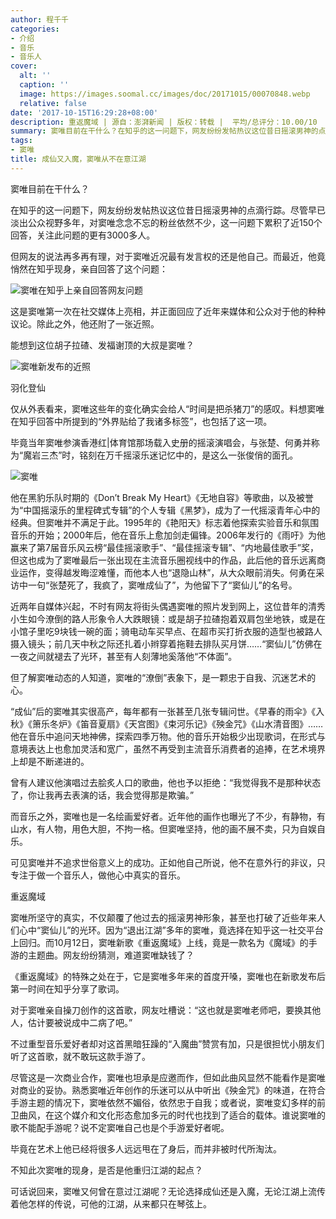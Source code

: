 ```yaml
---
author: 程千千
categories:
- 介绍
- 音乐
- 音乐人
cover:
  alt: ''
  caption: ''
  image: https://images.soomal.cc/images/doc/20171015/00070848.webp
  relative: false
date: '2017-10-15T16:29:28+08:00'
description: 重返魔域 | 源自：澎湃新闻 | 版权：转载 |  平均/总评分：10.00/10
summary: 窦唯目前在干什么？在知乎的这一问题下，网友纷纷发帖热议这位昔日摇滚男神的点滴行踪。尽管早已淡出公众视野多年，对窦唯念念不忘的粉丝依然不少，这一问题下累积了近150个回答，关注此问题的更有3000多人。但网友的说法再多再有理，对于窦唯近况最有发言权的还是他自己……
tags:
- 窦唯
title: 成仙又入魔，窦唯从不在意江湖
---
```


窦唯目前在干什么？

在知乎的这一问题下，网友纷纷发帖热议这位昔日摇滚男神的点滴行踪。尽管早已淡出公众视野多年，对窦唯念念不忘的粉丝依然不少，这一问题下累积了近150个回答，关注此问题的更有3000多人。

但网友的说法再多再有理，对于窦唯近况最有发言权的还是他自己。而最近，他竟悄然在知乎现身，亲自回答了这个问题：

![窦唯在知乎上亲自回答网友问题](https://images.soomal.cc/images/doc/20171015/00070846.webp)





这是窦唯第一次在社交媒体上亮相，并正面回应了近年来媒体和公众对于他的种种议论。除此之外，他还附了一张近照。

能想到这位胡子拉碴、发福谢顶的大叔是窦唯？

![窦唯新发布的近照](https://images.soomal.cc/images/doc/20171015/00070847.webp)





羽化登仙

仅从外表看来，窦唯这些年的变化确实会给人“时间是把杀猪刀”的感叹。料想窦唯在知乎回答中所提到的“外界贴给了我诸多标签”，也包括了这一项。

毕竟当年窦唯参演香港红|体育馆那场载入史册的摇滚演唱会，与张楚、何勇并称为“魔岩三杰”时，铭刻在万千摇滚乐迷记忆中的，是这么一张俊俏的面孔。

![窦唯](https://images.soomal.cc/images/doc/20090414/00000110.webp)





他在黑豹乐队时期的《Don’t Break My Heart》《无地自容》等歌曲，以及被誉为“中国摇滚乐的里程碑式专辑”的个人专辑《黑梦》，成为了一代摇滚青年心中的经典。但窦唯并不满足于此。1995年的《艳阳天》标志着他探索实验音乐和氛围音乐的开始；2000年后，他在音乐上愈加剑走偏锋。2006年发行的《雨吁》为他赢来了第7届音乐风云榜“最佳摇滚歌手”、“最佳摇滚专辑”、“内地最佳歌手”奖，但这也成为了窦唯最后一张出现在主流音乐圈视线中的作品，此后他的音乐远离商业运作，变得越发晦涩难懂，而他本人也“退隐山林”，从大众眼前消失。何勇在采访中一句“张楚死了，我疯了，窦唯成仙了”，为他留下了“窦仙儿”的名号。

近两年自媒体兴起，不时有网友将街头偶遇窦唯的照片发到网上，这位昔年的清秀小生如今潦倒的路人形象令人大跌眼镜：或是胡子拉碴抱着双肩包坐地铁，或是在小馆子里吃9块钱一碗的面；骑电动车买早点、在超市买打折衣服的造型也被路人摄入镜头；前几天中秋之际还扎着小辫穿着拖鞋去排队买月饼……“窦仙儿”仿佛在一夜之间就褪去了光环，甚至有人刻薄地奚落他“不体面”。

但了解窦唯动态的人知道，窦唯的“潦倒”表象下，是一颗忠于自我、沉迷艺术的心。

“成仙”后的窦唯其实很高产，每年都有一张甚至几张专辑问世。《早春的雨伞》《入秋》《箫乐冬炉》《笛音夏扇》《天宫图》《束河乐记》《殃金咒》《山水清音图》……他在音乐中追问天地神佛，探索四季万物。他的音乐开始极少出现歌词，在形式与意境表达上也愈加灵活和宽广，虽然不再受到主流音乐消费者的追捧，在艺术境界上却是不断递进的。

曾有人建议他演唱过去脍炙人口的歌曲，他也予以拒绝：“我觉得我不是那种状态了，你让我再去表演的话，我会觉得那是欺骗。”

而音乐之外，窦唯也是一名绘画爱好者。近年他的画作也曝光了不少，有静物，有山水，有人物，用色大胆，不拘一格。但窦唯坚持，他的画不展不卖，只为自娱自乐。

可见窦唯并不追求世俗意义上的成功。正如他自己所说，他不在意外行的非议，只专注于做一个音乐人，做他心中真实的音乐。

重返魔域

窦唯所坚守的真实，不仅颠覆了他过去的摇滚男神形象，甚至也打破了近些年来人们心中“窦仙儿”的光环。因为“退出江湖”多年的窦唯，竟选择在知乎这一社交平台上回归。而10月12日，窦唯新歌《重返魔域》上线，竟是一款名为《魔域》的手游的主题曲。网友纷纷猜测，难道窦唯缺钱了？

《重返魔域》的特殊之处在于，它是窦唯多年来的首度开嗓，窦唯也在新歌发布后第一时间在知乎分享了歌词。

对于窦唯亲自操刀创作的这首歌，网友吐槽说：“这也就是窦唯老师吧，要换其他人，估计要被说成中二病了吧。”

不过重型音乐爱好者却对这首黑暗狂躁的“入魔曲”赞赏有加，只是很担忧小朋友们听了这首歌，就不敢玩这款手游了。

尽管这是一次商业合作，窦唯也坦承是应邀而作，但如此曲风显然不能看作是窦唯对商业的妥协。熟悉窦唯近年创作的乐迷可以从中听出《殃金咒》的味道，在符合手游主题的情况下，窦唯依然不媚俗，依然忠于自我；或者说，窦唯变幻多样的前卫曲风，在这个媒介和文化形态愈加多元的时代也找到了适合的载体。谁说窦唯的歌不能配手游呢？说不定窦唯自己也是个手游爱好者呢。

毕竟在艺术上他已经将很多人远远甩在了身后，而并非被时代所淘汰。

不知此次窦唯的现身，是否是他重归江湖的起点？

可话说回来，窦唯又何曾在意过江湖呢？无论选择成仙还是入魔，无论江湖上流传着他怎样的传说，可他的江湖，从来都只在琴弦上。